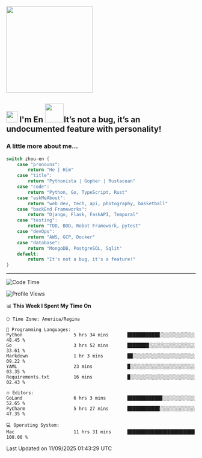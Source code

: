 <img align='center' src="https://media.giphy.com/media/GP1TJJSV4Ys1r64q2A/giphy.gif" width="230">

<h2><img src="https://emojis.slackmojis.com/emojis/images/1531849430/4246/blob-sunglasses.gif?1531849430" width="30"/> I'm En <img src="https://media.giphy.com/media/12oufCB0MyZ1Go/giphy.gif" width="50">It’s not a bug, it’s an undocumented feature with personality!</h2>


<!-- <img align='right' src="https://media.giphy.com/media/M9gbBd9nbDrOTu1Mqx/giphy.gif" width="230"> -->


### A little more about me... 
<!--
```javascript
const zhou-en = {
    pronouns: "He" | "Him",
    title: "Pythonista" | "Gopher" | "Rustacean",
    code: ["Python", "Go", "Rust", "TypeScript"],
    askMeAbout: ["web dev", "tech", "app dev", "photography"],
    technologies: {
        backEnd: {
            python: ["Django", "Flask", "FaskAPI"],
            go: []
        },
        scraping: ["selenium", "scrapy", "spider"],
        testing: ["Robot Framework"],
        devOps: ["AWS", "Docker", "GCP", "Nginx"],
        databases: ["mongo", "postgresql", "sqlite"],
        misc: ["Firebase", "Heroku"]
    },
    architecture: ["Event Driven Architecture", "Microservices"],
    currentFocus: ["Temporal", "Rust"],
    funFact: "It's not a bug, it's a feature!"
};
```
  -->

```go
switch zhou-en {
    case "pronouns":
        return "He | Him"
    case "title":
        return "Pythonista | Gopher | Rustacean"
    case "code":
        return "Python, Go, TypeScript, Rust"
    case "askMeAbout":
        return "web dev, tech, api, photography, basketball"
    case "backEnd Frameworks":
        return "Django, Flask, FaskAPI, Temporal"
    case "testing":
        return "TDD, BDD, Robot Framework, pytest"
    case "devOps":
        return "AWS, GCP, Docker"
    case "database":
        return "MongoDB, PostgreSQL, Sqlit"
    default:
        return "It's not a bug, it's a feature!"
}
```




---
<!--START_SECTION:waka-->
![Code Time](http://img.shields.io/badge/Code%20Time-2%2C507%20hrs%206%20mins-blue)

![Profile Views](http://img.shields.io/badge/Profile%20Views-3-blue)

📊 **This Week I Spent My Time On** 

```text
🕑︎ Time Zone: America/Regina

💬 Programming Languages: 
Python                   5 hrs 34 mins       ████████████░░░░░░░░░░░░░   48.45 % 
Go                       3 hrs 52 mins       ████████░░░░░░░░░░░░░░░░░   33.61 % 
Markdown                 1 hr 3 mins         ██░░░░░░░░░░░░░░░░░░░░░░░   09.22 % 
YAML                     23 mins             █░░░░░░░░░░░░░░░░░░░░░░░░   03.35 % 
Requirements.txt         16 mins             █░░░░░░░░░░░░░░░░░░░░░░░░   02.43 % 

🔥 Editors: 
GoLand                   6 hrs 3 mins        █████████████░░░░░░░░░░░░   52.65 % 
PyCharm                  5 hrs 27 mins       ████████████░░░░░░░░░░░░░   47.35 % 

💻 Operating System: 
Mac                      11 hrs 31 mins      █████████████████████████   100.00 % 
```


 Last Updated on 11/09/2025 01:43:29 UTC
<!--END_SECTION:waka-->
